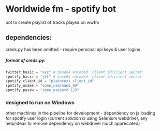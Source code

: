 # Worldwide fm - spotify bot
bot to create playlist of tracks played on wwfm 

## dependencies:
creds.py has been omitted - require personal api keys & user logins
##### format of creds.py:

```python
twitter_basic = "xyz" # base64 encoded 'client_id:client_secret'
spotify_basic = "jkl" # base64 encoded 'client_id:client_secret'
spotify_client_id = "plaintext_client_id"
spotify_uname = "some_username_99"
spotify_passw = "some_passord_123"
```
### designed to run on Windows
other machines in the pipeline for development - dependency on js loading for spotify user login (current solution is using Selenium webdriver, any help/ideas to remove dependency on webdriver much appreciated)
